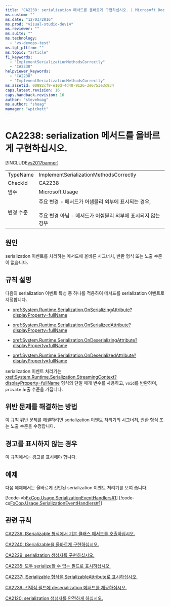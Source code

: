 ```yaml
---
title: "CA2238: serialization 메서드를 올바르게 구현하십시오. | Microsoft Docs"
ms.custom: ""
ms.date: "12/03/2016"
ms.prod: "visual-studio-dev14"
ms.reviewer: ""
ms.suite: ""
ms.technology: 
  - "vs-devops-test"
ms.tgt_pltfrm: ""
ms.topic: "article"
f1_keywords: 
  - "ImplementSerializationMethodsCorrectly"
  - "CA2238"
helpviewer_keywords: 
  - "CA2238"
  - "ImplementSerializationMethodsCorrectly"
ms.assetid: 00882cf9-e10d-4d40-9126-3e6753e3c934
caps.latest.revision: 16
caps.handback.revision: 16
author: "stevehoag"
ms.author: "shoag"
manager: "wpickett"
---
```

# CA2238: serialization 메서드를 올바르게 구현하십시오.
[!INCLUDE[vs2017banner](../code-quality/includes/vs2017banner.md)]

|||  
|-|-|  
|TypeName|ImplementSerializationMethodsCorrectly|  
|CheckId|CA2238|  
|범주|Microsoft.Usage|  
|변경 수준|주요 변경 \- 메서드가 어셈블리 외부에 표시되는 경우,<br /><br /> 주요 변경 아님 \- 메서드가 어셈블리 외부에 표시되지 않는 경우|  
  
## 원인  
 serialization 이벤트를 처리하는 메서드에 올바른 시그너처, 반환 형식 또는 노출 수준이 없습니다.  
  
## 규칙 설명  
 다음의 serialization 이벤트 특성 중 하나를 적용하여 메서드를 serialization 이벤트로 지정합니다.  
  
-   <xref:System.Runtime.Serialization.OnSerializingAttribute?displayProperty=fullName>  
  
-   <xref:System.Runtime.Serialization.OnSerializedAttribute?displayProperty=fullName>  
  
-   <xref:System.Runtime.Serialization.OnDeserializingAttribute?displayProperty=fullName>  
  
-   <xref:System.Runtime.Serialization.OnDeserializedAttribute?displayProperty=fullName>  
  
 serialization 이벤트 처리기는 <xref:System.Runtime.Serialization.StreamingContext?displayProperty=fullName> 형식의 단일 매개 변수를 사용하고, `void`를 반환하며, `private` 노출 수준을 가집니다.  
  
## 위반 문제를 해결하는 방법  
 이 규칙 위반 문제를 해결하려면 serialization 이벤트 처리기의 시그너처, 반환 형식 또는 노출 수준을 수정합니다.  
  
## 경고를 표시하지 않는 경우  
 이 규칙에서는 경고를 표시해야 합니다.  
  
## 예제  
 다음 예제에서는 올바르게 선언된 serialization 이벤트 처리기를 보여 줍니다.  
  
 [!code-vb[FxCop.Usage.SerializationEventHandlers#1](../code-quality/codesnippet/VisualBasic/ca2238-implement-serialization-methods-correctly_1.vb)]
 [!code-cs[FxCop.Usage.SerializationEventHandlers#1](../code-quality/codesnippet/CSharp/ca2238-implement-serialization-methods-correctly_1.cs)]  
  
## 관련 규칙  
 [CA2236: ISerializable 형식에서 기본 클래스 메서드를 호출하십시오.](../code-quality/ca2236-call-base-class-methods-on-iserializable-types.md)  
  
 [CA2240: ISerializable을 올바르게 구현하십시오.](../Topic/CA2240:%20Implement%20ISerializable%20correctly.md)  
  
 [CA2229: serialization 생성자를 구현하십시오.](../code-quality/ca2229-implement-serialization-constructors.md)  
  
 [CA2235: 모두 serialize할 수 없는 필드로 표시하십시오.](../code-quality/ca2235-mark-all-non-serializable-fields.md)  
  
 [CA2237: ISerializable 형식을 SerializableAttribute로 표시하십시오.](../code-quality/ca2237-mark-iserializable-types-with-serializableattribute.md)  
  
 [CA2239: 선택적 필드에 deserialization 메서드를 제공하십시오.](../code-quality/ca2239-provide-deserialization-methods-for-optional-fields.md)  
  
 [CA2120: serialization 생성자를 안전하게 하십시오.](../Topic/CA2120:%20Secure%20serialization%20constructors.md)